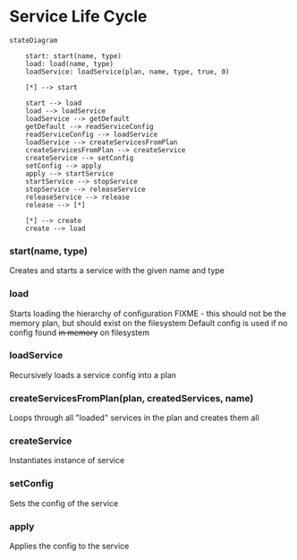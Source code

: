 # Service Life Cycle
```mermaid
stateDiagram

    start: start(name, type)
    load: load(name, type)
    loadService: loadService(plan, name, type, true, 0)

    [*] --> start

    start --> load
    load --> loadService
    loadService --> getDefault
    getDefault --> readServiceConfig
    readServiceConfig --> loadService
    loadService --> createServicesFromPlan
    createServicesFromPlan --> createService
    createService --> setConfig
    setConfig --> apply
    apply --> startService
    startService --> stopService
    stopService --> releaseService
    releaseService --> release
    release --> [*]

    [*] --> create
    create --> load

```

### start(name, type)
Creates and starts a service with the given name and type

### load
Starts loading the hierarchy of configuration
FIXME - this should not be the memory plan, but should exist on the filesystem
Default config is used if no config found ~~in memory~~ on filesystem

### loadService
Recursively loads a service config into a plan

### createServicesFromPlan(plan, createdServices, name)
Loops through all "loaded" services in the plan and creates them all

### createService
Instantiates instance of service

### setConfig
Sets the config of the service

### apply
Applies the config to the service